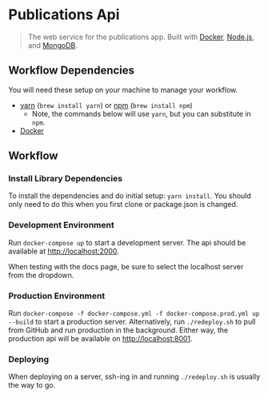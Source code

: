 # Publications Api

> The web service for the publications app. Built with
> [Docker](https://docker.com/), [Node.js](https://nodejs.org/), and
> [MongoDB](https://mongodb.com/).

## Workflow Dependencies

You will need these setup on your machine to manage your workflow.

* [yarn](https://yarnpkg.com/) (`brew install yarn`) or
  [npm](https://www.npmjs.com/) (`brew install npm`)
  * Note, the commands below will use `yarn`, but you can substitute in `npm`.
* [Docker](https://docs.docker.com/install/)

## Workflow

### Install Library Dependencies

To install the dependencies and do initial setup: `yarn install`. You
should only need to do this when you first clone or package.json is changed.

### Development Environment

Run `docker-compose up` to start a development server. The api should be
available at <http://localhost:2000>.

When testing with the docs page, be sure to select the localhost server from
the dropdown.

### Production Environment

Run `docker-compose -f docker-compose.yml -f docker-compose.prod.yml up --build`
to start a production server. Alternatively, run `./redeploy.sh` to
pull from GitHub and run production in the background. Either way,
the production api will be available on <http://localhost:8001>.

### Deploying

When deploying on a server, ssh-ing in and running `./redeploy.sh` is usually
the way to go.
